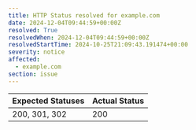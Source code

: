 ```yaml
---
title: HTTP Status resolved for example.com
date: 2024-12-04T09:44:59+00:00Z
resolved: True
resolvedWhen: 2024-12-04T09:44:59+00:00Z
resolvedStartTime: 2024-10-25T21:09:43.191474+00:00
severity: notice
affected:
  - example.com
section: issue
---
```


| Expected Statuses | Actual Status  |
|-------------------|----------------|
| 200, 301, 302 | 200 |
